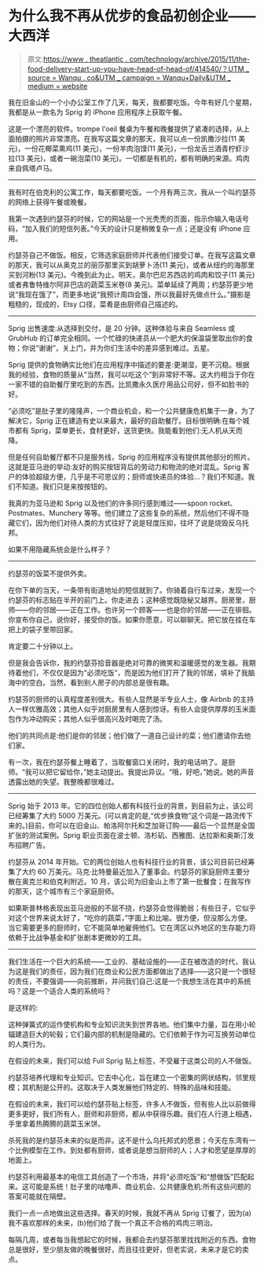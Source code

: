 # 为什么我不再从优步的食品初创企业——大西洋

> 原文:[https://www . theatlantic . com/technology/archive/2015/11/the-food-delivery-start-up-you-have-head-of-head-of/414540/？UTM _ source = Wanqu . co&UTM _ campaign = Wanqu+Daily&UTM _ medium = website](https://www.theatlantic.com/technology/archive/2015/11/the-food-delivery-start-up-you-havent-heard-of/414540/?utm_source=wanqu.co&utm_campaign=Wanqu+Daily&utm_medium=website)



我在旧金山的一个小办公室工作了几天，每天，我都要吃饭。今年有好几个星期，我都是从一款名为 Sprig 的 iPhone 应用程序上获取午餐。

这是一个漂亮的软件。trompe l'oeil 餐桌为午餐和晚餐提供了紧凑的选择，从上面拍摄的照片非常漂亮。在我写这篇文章的那天，我可以点一份凯撒沙拉(11 美元)，一份花椰菜熏鸡(11 美元)，一份羊肉泡馍(11 美元)，一份龙舌兰酒青柠虾沙拉(13 美元)，或者一碗泡菜(10 美元)。一切都是有机的，都有明确的来源。鸡肉来自佩塔卢马。

* * *

我有时在伯克利的公寓工作，每天都要吃饭。一个月有两三次，我从一个叫约瑟芬的网络上获得午餐或晚餐。

我第一次遇到约瑟芬的时候，它的网站是一个光秃秃的页面，指示你输入电话号码，“加入我们的短信列表。”今天的设计只是稍微复杂一点；还是没有 iPhone 应用。

约瑟芬自己不做饭。相反，它筛选家庭厨师并代表他们接受订单。在我写这篇文章的那天，我可以从奥克兰的丽莎那里买到胡萝卜汤(11 美元)，或者从纽约的海那里买到河粉(13 美元)。今晚到此为止。明天，奥尔巴尼苏西店的鸡肉和饺子(11 美元)或者弗鲁特维尔阿非巴店的蔬菜玉米卷(8 美元)。菜单延续了两周；约瑟芬更少地说“我现在饿了”，而更多地说“我预计周四会饿，所以我最好先做点什么。”摄影是粗糙的，现成的，Etsy 口径，菜肴是由厨师自己描述的。

* * *

Sprig 出售速度:从选择到交付，是 20 分钟。这种体验与来自 Seamless 或 GrubHub 的订单完全相同。一个忙碌的快递员从一个肥大的保温袋里取出你的食物；你说“谢谢”，关上门，并为你们生活中的差异感到难过。五星。

Sprig 提供的食物确实比他们在应用程序中描述的要差:更潮湿，更不沉稳。根据我的经验，食物的质量从“当然，我可以吃这个”到非常好不等。这大约相当于你在一家不错的自助餐厅里吃到的东西。比凯撒永久医疗用品公司好，但不如脸书的好。

“必须吃”是肚子里的隆隆声，一个商业机会，和一个公共健康危机集于一身，为了解决它，Sprig 正在建造有史以来最大，最好的自助餐厅。目标很明确:在每个城市都有 Sprig，菜单更长，食材更好，送货更快。我能看到他们:无人机从天而降。

但是任何自助餐厅都不只是服务线，Sprig 的应用程序没有提供其他部分的照片。这就是亚马逊的举动:友好的购买按钮背后的劳动力和物流的绝对混乱。Sprig 客户的体验超级方便，几乎是不可思议的；厨师或快递员的体验…？我们不知道。我们不知道。我们只是来按按钮的。

我真的为亚马逊和 Sprig 以及他们的许多同行感到难过——spoon rocket、Postmates、Munchery 等等。他们建立了这些复杂的系统，然后他们不得不隐藏它们，因为他们对待人类的方式往好了说是轻度压抑，往坏了说是烧毁反乌托邦。

如果不用隐藏系统会是什么样子？

* * *

约瑟芬的饭菜不提供外卖。

在你下单的当天，一条带有街道地址的短信就到了。你骑着自行车过来，发现一个约瑟芬的标志贴在半开的前门上。你走进去；这种感觉既隐秘又越界。厨房里，厨师——你的邻居——正在工作。也许另一个顾客——也是你的邻居——正在徘徊。你宣布你自己，说你好，接受你的饭。如果你愿意，可以聊聊天。把它放在挂在车把上的袋子里带回家。

肯定要二十分钟以上。

但是我会告诉你，我的约瑟芬拾音器是绝对可靠的微笑和温暖感觉的发生器。我期待着他们，不仅仅是因为“必须吃饭”，而是因为他们打开了我的邻居，填补了我脑海中的空白。当然，看到别人房子的内部总是很有趣。

约瑟芬的厨师的认真程度差别很大。有些人显然是半专业人士，像 Airbnb 的主持人一样优雅高效；其他人似乎对厨房里有人感到惊讶。有些人会提供厚厚的玉米面包作为冲动购买；其他人似乎很高兴及时喝完了汤。

他们的共同点是:他们是你的邻居；他们做了一道自己设计的菜；他们邀请你去他们家。

有一次，我在约瑟芬餐上睡着了，当取餐窗口关闭时，我的电话响了。是厨师。“我可以把它留给你，”她主动提出。我提出异议。“哦，好吧，”她说。她的声音透露出她的失望。我整晚都很难过。

* * *

Sprig 始于 2013 年。它的四位创始人都有科技行业的背景，到目前为止，该公司已经筹集了大约 5000 万美元。(可以肯定的是,“优步换食物”这个词是一路流传下来的。)目前，你可以在旧金山、帕洛阿尔托和芝加哥订购——最后一个显然是全国扩张的测试案例。Sprig 职业页面在波士顿、洛杉矶、西雅图、达拉斯和奥斯汀发布招聘广告。

约瑟芬从 2014 年开始。它的两位创始人也有科技行业的背景，该公司目前已经筹集了大约 60 万美元。马克·比特曼最近加入了董事会。约瑟芬的家庭厨师主要分散在奥克兰和伯克利附近。10 月，该公司为旧金山上市了第一批餐食；在我写作的那天，这个城市有三个家庭厨师。

如果斯普林格表现出亚马逊般的不屈不挠，约瑟芬会觉得脆弱；有些日子，它似乎对这个世界来说太好了，“吃你的蔬菜，”字面上和比喻。很方便，但没那么方便。当它需要更多的厨师时，它不能简单地雇佣他们。它在湾区以外地区的生存能力将依赖于比战争基金和扩张剧本更微妙的工具。

* * *

我们生活在一个巨大的系统——工业的、基础设施的——正在被改造的时代，我认为这是我们的责任，因为我们在商业和公民方面都做出了选择——这只是一个很轻的责任，不要强调——向前推断，并问我们自己:这是一个我想生活在其中的系统吗？这是一个适合人类的系统吗？

是这样的:

这种弹簧式的运作使机构和专业知识流失到世界各地。他们集中力量，旨在用小轮辐建造巨大的轮毂；它们最内部的机制是隐藏的。它们依赖于作为可互换劳动单位的人类行为。

在假设的未来，我们可以给 Full Sprig 贴上标签，不受雇于这类公司的人不做饭。

约瑟芬培养代理和专业知识。它去中心化，旨在建立一个密集的网状结构，邻里规模；其机制是公开的。这取决于人类发展他们特定的、特殊的品味和技能。

在假设的未来，我们可以给约瑟芬贴上标签，许多人不做饭，但有些人比以前做得更多更好，我们所有人，厨师和非厨师，都从中获得乐趣。我们在人行道上相遇，手里拿着热腾腾的蔬菜玉米饼。

杀死我的是约瑟芬未来的似是而非。这不是什么乌托邦式的愿景；今天在东湾有一个比例模型在工作。到处都有厨师，或者说是想当厨师的人；人才和愿望是厚厚的地面上。

约瑟芬利用最基本的电信工具创造了一个市场，并将“必须吃饭”和“想做饭”匹配起来。这可能是系统！肚子里的咕噜声、商业机会、公共健康危机:所有这些问题的答案可能就在隔壁。

我们一点一点地做出这些选择。春天的时候，我就不再从 Sprig 订餐了，因为(a)我不喜欢那样的未来，(b)他们给了我一个真正不合格的鸡肉三明治。

每隔几周，或者每当我想起它的时候，我都会去约瑟芬那里找找附近的东西。食物总是很好，至少朋友做的晚餐很好，而且往往更好，但老实说，未来才是它的卖点。

